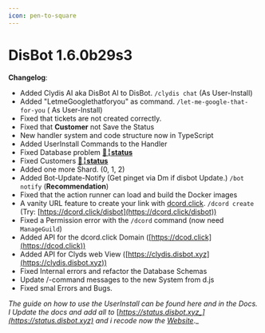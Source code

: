```yaml
---
icon: pen-to-square
---
```


# DisBot 1.6.0b29s3

**Changelog**:

* Added Clydis AI aka DisBot AI to DisBot. `/clydis chat` (As User-Install)
* Added "LetmeGooglethatforyou" as command. `/let-me-google-that-for-you` ( As User-Install)
* Fixed that tickets are not created correctly.
* Fixed that **Customer** not Save the Status
* New handler system and code structure now in TypeScript
* Added UserInstall Commands to the Handler
* Fixed Database problem [**🚥╎status**](https://discord.com/channels/1084507523492626522/1183007545632235550)
* Fixed Customers [**🚥╎status**](https://discord.com/channels/1084507523492626522/1183007545632235550)
* Added one more Shard. (0, 1, 2)
* Added Bot-Update-Notify (Get pinget via Dm if disbot Update.) `/bot notify` (**Recommendation**)
* Fixed that the action runner can load and build the Docker images
* A vanity URL feature to create your link with [dcord.click](https://dcord.click). `/dcord create` (Try: [https://dcord.click/disbot](https://dcord.click/disbot))
* Fixed a Permission error with the `/dcord` command (now need `ManageGuild`)
* Added API for the dcord.click Domain ([https://dcod.click](https://dcod.click))
* Added API for Clyds web View ([https://clydis.disbot.xyz](https://clydis.disbot.xyz))
* Fixed Internal errors and refactor the Database Schemas
* Update /-command messages to the new System from d.js
* Fixed smal Errors and Bugs.

_The guide on how to use the UserInstall can be found here and in the Docs. I Update the docs and add all to_ [_https://status.disbot.xyz_](https://status.disbot.xyz) _and i recode now the_ [_Website_](https://disbot.xyz)_._
